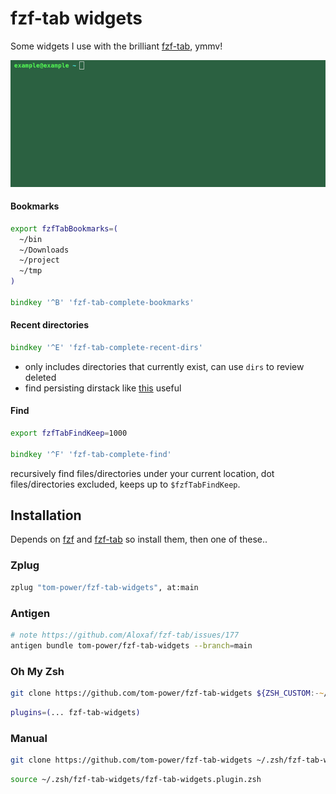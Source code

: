 # fzf-tab widgets

Some widgets I use with the brilliant [fzf-tab](https://github.com/Aloxaf/fzf-tab), ymmv!

![demo](https://github.com/tom-power/fzf-tab-widgets/blob/main/assets/fzf-tab-widgets-demo.gif)

#### Bookmarks

```zsh
export fzfTabBookmarks=(
  ~/bin
  ~/Downloads
  ~/project
  ~/tmp
)

bindkey '^B' 'fzf-tab-complete-bookmarks'
```

#### Recent directories

```zsh
bindkey '^E' 'fzf-tab-complete-recent-dirs'
```

- only includes directories that currently exist, can use `dirs` to review deleted
- find persisting dirstack like [this](https://wiki.archlinux.org/title/zsh#Dirstack) useful

#### Find

```zsh
export fzfTabFindKeep=1000

bindkey '^F' 'fzf-tab-complete-find'
```

recursively find files/directories under your current location, dot files/directories excluded, keeps up to `$fzfTabFindKeep`.

## Installation

Depends on [fzf](https://github.com/junegunn/fzf) and [fzf-tab](https://github.com/Aloxaf/fzf-tab) so install them, then one of these..

### Zplug

```zsh
zplug "tom-power/fzf-tab-widgets", at:main
```

### Antigen
```zsh
# note https://github.com/Aloxaf/fzf-tab/issues/177
antigen bundle tom-power/fzf-tab-widgets --branch=main
```

### Oh My Zsh

```zsh
git clone https://github.com/tom-power/fzf-tab-widgets ${ZSH_CUSTOM:-~/.oh-my-zsh/custom}/plugins/fzf-tab-widgets
```
```zsh
plugins=(... fzf-tab-widgets)
```

### Manual

```zsh
git clone https://github.com/tom-power/fzf-tab-widgets ~/.zsh/fzf-tab-widgets
```
```zsh
source ~/.zsh/fzf-tab-widgets/fzf-tab-widgets.plugin.zsh
```
